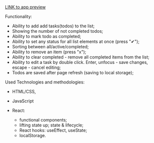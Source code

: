 [LINK to app preview](https://khrulenko.github.io/todo_app/)

Functionality:
  - Ability to add add tasks(todos) to the list;
  - Showing the number of not completed todos;
  - Ability to mark todo as completed;
  - Ability to set any status for all list elements at once (press "✔");
  - Sorting between all/active/completed;
  - Ability to remove an item (press "x");
  - Ability to clear completed - remove all completed items from the list;
  - Ability to edit a task by double click.
    Enter, unfocus - save changes, escape - cancel editing;
  - Todos are saved after page refresh (saving to local storage);

Used Technologies and methodologies:

- HTML/CSS,
- JavaScript

- React:
  - functional components;
  - lifting state up; state & lifecycle;
  - React hooks: useEffect, useState;
  - localStorage.
